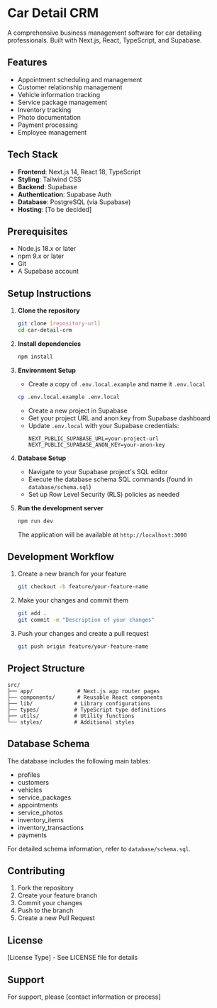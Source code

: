 # Car Detail CRM

A comprehensive business management software for car detailing professionals. Built with Next.js, React, TypeScript, and Supabase.

## Features

- Appointment scheduling and management
- Customer relationship management
- Vehicle information tracking
- Service package management
- Inventory tracking
- Photo documentation
- Payment processing
- Employee management

## Tech Stack

- **Frontend**: Next.js 14, React 18, TypeScript
- **Styling**: Tailwind CSS
- **Backend**: Supabase
- **Authentication**: Supabase Auth
- **Database**: PostgreSQL (via Supabase)
- **Hosting**: [To be decided]

## Prerequisites

- Node.js 18.x or later
- npm 9.x or later
- Git
- A Supabase account

## Setup Instructions

1. **Clone the repository**
   ```bash
   git clone [repository-url]
   cd car-detail-crm
   ```

2. **Install dependencies**
   ```bash
   npm install
   ```

3. **Environment Setup**
   - Create a copy of `.env.local.example` and name it `.env.local`
   ```bash
   cp .env.local.example .env.local
   ```
   - Create a new project in Supabase
   - Get your project URL and anon key from Supabase dashboard
   - Update `.env.local` with your Supabase credentials:
     ```
     NEXT_PUBLIC_SUPABASE_URL=your-project-url
     NEXT_PUBLIC_SUPABASE_ANON_KEY=your-anon-key
     ```

4. **Database Setup**
   - Navigate to your Supabase project's SQL editor
   - Execute the database schema SQL commands (found in `database/schema.sql`)
   - Set up Row Level Security (RLS) policies as needed

5. **Run the development server**
   ```bash
   npm run dev
   ```
   The application will be available at `http://localhost:3000`

## Development Workflow

1. Create a new branch for your feature
   ```bash
   git checkout -b feature/your-feature-name
   ```

2. Make your changes and commit them
   ```bash
   git add .
   git commit -m "Description of your changes"
   ```

3. Push your changes and create a pull request
   ```bash
   git push origin feature/your-feature-name
   ```

## Project Structure

```
src/
├── app/              # Next.js app router pages
├── components/       # Reusable React components
├── lib/             # Library configurations
├── types/           # TypeScript type definitions
├── utils/           # Utility functions
└── styles/          # Additional styles
```

## Database Schema

The database includes the following main tables:
- profiles
- customers
- vehicles
- service_packages
- appointments
- service_photos
- inventory_items
- inventory_transactions
- payments

For detailed schema information, refer to `database/schema.sql`.

## Contributing

1. Fork the repository
2. Create your feature branch
3. Commit your changes
4. Push to the branch
5. Create a new Pull Request

## License

[License Type] - See LICENSE file for details

## Support

For support, please [contact information or process]